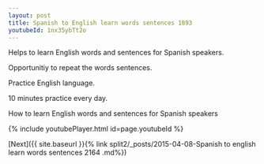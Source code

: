 ```yaml
---
layout: post
title: Spanish to English learn words sentences 1893 
youtubeId: 1nx35ybTt2o
---
```

 
 
Helps to learn English words and sentences for Spanish speakers.

Opportunitiy to repeat the words sentences. 

Practice English language. 
 
10 minutes practice every day. 
 
How to learn English words and sentences for Spanish speakers 
 
{% include youtubePlayer.html id=page.youtubeId %}
 
 
[Next]({{ site.baseurl }}{% link  split2/_posts/2015-04-08-Spanish to english learn words sentences 2164 .md%})
 
